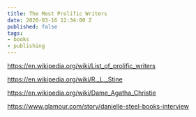 ```yaml
---
title: The Most Prolific Writers
date: 2020-03-16 12:34:00 Z
published: false
tags:
- books
- publishing
---
```


https://en.wikipedia.org/wiki/List_of_prolific_writers

https://en.wikipedia.org/wiki/R._L._Stine

https://en.wikipedia.org/wiki/Dame_Agatha_Christie


https://www.glamour.com/story/danielle-steel-books-interview